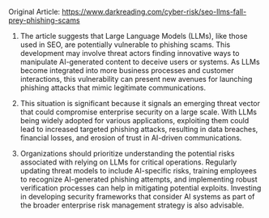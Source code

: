 Original Article: https://www.darkreading.com/cyber-risk/seo-llms-fall-prey-phishing-scams

1) The article suggests that Large Language Models (LLMs), like those used in SEO, are potentially vulnerable to phishing scams. This development may involve threat actors finding innovative ways to manipulate AI-generated content to deceive users or systems. As LLMs become integrated into more business processes and customer interactions, this vulnerability can present new avenues for launching phishing attacks that mimic legitimate communications.

2) This situation is significant because it signals an emerging threat vector that could compromise enterprise security on a large scale. With LLMs being widely adopted for various applications, exploiting them could lead to increased targeted phishing attacks, resulting in data breaches, financial losses, and erosion of trust in AI-driven communications.

3) Organizations should prioritize understanding the potential risks associated with relying on LLMs for critical operations. Regularly updating threat models to include AI-specific risks, training employees to recognize AI-generated phishing attempts, and implementing robust verification processes can help in mitigating potential exploits. Investing in developing security frameworks that consider AI systems as part of the broader enterprise risk management strategy is also advisable.